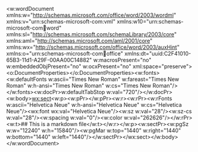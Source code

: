 <?xml version="1.0" encoding="UTF-8" standalone="yes"?>
<?mso-application progid="Word.Document"?>
<w:wordDocument xmlns:w="http://schemas.microsoft.com/office/word/2003/wordml" xmlns:v="urn:schemas-microsoft-com:vml" xmlns:w10="urn:schemas-microsoft-com:office:word" xmlns:sl="http://schemas.microsoft.com/schemaLibrary/2003/core" xmlns:aml="http://schemas.microsoft.com/aml/2001/core" xmlns:wx="http://schemas.microsoft.com/office/word/2003/auxHint" xmlns:o="urn:schemas-microsoft-com:office:office" xmlns:dt="uuid:C2F41010-65B3-11d1-A29F-00AA00C14882" w:macrosPresent="no" w:embeddedObjPresent="no" w:ocxPresent="no" xml:space="preserve"><o:DocumentProperties></o:DocumentProperties><w:fonts><w:defaultFonts w:ascii="Times New Roman" w:fareast="Times New Roman" w:h-ansi="Times New Roman" w:cs="Times New Roman"/></w:fonts><w:docPr>w:defaultTabStop w:val="720"/></w:docPr><w:body><wx:sect><w:p><w:pPr></w:pPr><w:r><w:rPr><w:rFonts w:ascii="Helvetica Neue" w:h-ansi="Helvetica Neue" w:cs="Helvetica Neue"/><wx:font wx:val="Helvetica Neue"/><w:sz w:val="28"/><w:sz-cs w:val="28"/><w:spacing w:val="0"/><w:color w:val="262626"/></w:rPr><w:t>## This is a markdown file</w:t></w:r></w:p><w:sectPr><w:pgSz w:w="12240" w:h="15840"/><w:pgMar w:top="1440" w:right="1440" w:bottom="1440" w:left="1440"/></w:sectPr></wx:sect></w:body></w:wordDocument>